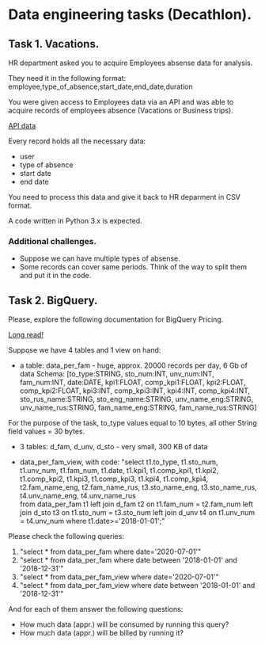 # Data engineering tasks (Decathlon).
## Task 1. Vacations.
HR department asked you to acquire Employees absense data for analysis.

They need it in the following format:
employee,type_of_absence,start_date,end_date,duration

You were given access to Employees data via an API and was able
to acquire records of employees absence (Vacations or Business trips).

[API data](task1_data/response.data)

Every record holds all the necessary data:
- user
- type of absence
- start date
- end date

You need to process this data and give it back to HR deparment in CSV format.

A code written in Python 3.x is expected.

### Additional challenges.
* Suppose we can have multiple types of absense.
* Some records can cover same periods. Think of the way to split them and put it in the code.



## Task 2. BigQuery.
Please, explore the following documentation for BigQuery Pricing.

[Long read!](https://cloud.google.com/bigquery/pricing#on_demand_pricing)

Suppose we have 4 tables and 1 view on hand:
* a table: data_per_fam - huge, approx. 20000 records per day, 6 Gb of data
Schema:
[to_type:STRING, sto_num:INT, unv_num:INT, fam_num:INT, date:DATE, kpi1:FLOAT, comp_kpi1:FLOAT, kpi2:FLOAT, comp_kpi2:FLOAT, kpi3:INT, comp_kpi3:INT, kpi4:INT, comp_kpi4:INT, sto_rus_name:STRING, sto_eng_name:STRING, unv_name_eng:STRING, unv_name_rus:STRING, fam_name_eng:STRING, fam_name_rus:STRING]

For the purpose of the task, to_type values equal to 10 bytes, all other String field values = 30 bytes.

* 3 tables: d_fam, d_unv, d_sto - very small, 300 KB of data

* data_per_fam_view, with code:
"select 
	t1.to_type, t1.sto_num, t1.unv_num, t1.fam_num, t1.date, 
	t1.kpi1, t1.comp_kpi1, t1.kpi2, t1.comp_kpi2, 
	t1.kpi3, t1.comp_kpi3, t1.kpi4, t1.comp_kpi4,
	t2.fam_name_eng, t2.fam_name_rus, 
	t3.sto_name_eng, t3.sto_name_rus, 
	t4.unv_name_eng, t4.unv_name_rus   
from data_per_fam t1
left join d_fam t2
	on t1.fam_num = t2.fam_num
left join d_sto t3 
	on t1.sto_num = t3.sto_num
left join d_unv t4
	on t1.unv_num  = t4.unv_num 
where t1.date>='2018-01-01';"

Please check the following queries:
1. "select * from data_per_fam where date='2020-07-01'"
2. "select * from data_per_fam where date between '2018-01-01' and '2018-12-31'"
3. "select * from data_per_fam_view where date='2020-07-01'"
4. "select * from data_per_fam_view where date between '2018-01-01' and '2018-12-31'"

And for each of them answer the following questions:
- How much data (appr.) will be consumed by running this query?
- How much data (appr.) will be billed by running it?


